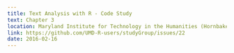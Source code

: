 ```yaml
---
title: Text Analysis with R - Code Study 
text: Chapter 3
location: Maryland Institute for Technology in the Humanities (Hornbake Library)
link: https://github.com/UMD-R-users/studyGroup/issues/22
date: 2016-02-16
---
```

